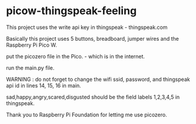 # picow-thingspeak-feeling

This project uses the write api key in thingspeak - thingspeak.com

Basically this project uses 5 buttons, breadboard, jumper wires and the Raspberry Pi Pico W.

put the picozero file in the Pico. - which is in the internet.

run the main.py file. 

WARNING : do not forget to change the wifi ssid, password, and thingspeak api id in lines 14, 15, 16 in main.

sad,happy,angry,scared,disgusted should be the field labels 1,2,3,4,5 in thingspeak. 

Thank you to Raspberry Pi Foundation for letting me use picozero. 

